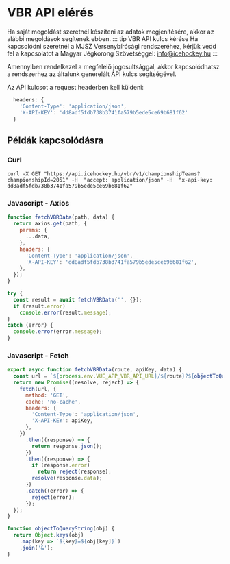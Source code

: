 # VBR API elérés

Ha saját megoldást szeretnél készíteni az adatok megjenítésére, akkor az alábbi megoldások segítenek ebben.
::: tip VBR API kulcs kérése
Ha kapcsolódni szeretnél a MJSZ Versenybírósági rendszeréhez, kérjük vedd fel a kapcsolatot a Magyar Jégkorong Szövetséggel: [info@icehockey.hu](mailto:info@icehockey.hu)
:::

Amennyiben rendelkezel a megfelelő jogosultsággal, akkor kapcsolódhatsz a rendszerhez az általunk generelált API kulcs segítségével.

Az API kulcsot a request headerben kell küldeni:

```js
  headers: {
    'Content-Type': 'application/json',
    'X-API-KEY': 'dd8adf5fdb738b3741fa579b5ede5ce69b681f62'
  }
```

## Példák kapcsolódásra

### Curl

```
curl -X GET "https://api.icehockey.hu/vbr/v1/championshipTeams?championshipId=2051" -H  "accept: application/json" -H  "x-api-key: dd8adf5fdb738b3741fa579b5ede5ce69b681f62"
```

### Javascript - Axios

```js
function fetchVBRData(path, data) {
  return axios.get(path, {
    params: {
      ...data,
    },
    headers: {
      'Content-Type': 'application/json',
      'X-API-KEY': 'dd8adf5fdb738b3741fa579b5ede5ce69b681f62',
    },
  });
}

try {
  const result = await fetchVBRData('', {});
  if (result.error)
    console.error(result.message);
}
catch (error) {
  console.error(error.message);
}
```

### Javascript - Fetch

```js
export async function fetchVBRData(route, apiKey, data) {
  const url = `${process.env.VUE_APP_VBR_API_URL}/${route}?${objectToQueryString(data)}`;
  return new Promise((resolve, reject) => {
    fetch(url, {
      method: 'GET',
      cache: 'no-cache',
      headers: {
        'Content-Type': 'application/json',
        'X-API-KEY': apiKey,
      },
    })
      .then((response) => {
        return response.json();
      })
      .then((response) => {
        if (response.error)
          return reject(response);
        resolve(response.data);
      })
      .catch((error) => {
        reject(error);
      });
  });
}

function objectToQueryString(obj) {
  return Object.keys(obj)
    .map(key => `${key}=${obj[key]}`)
    .join('&');
}
```

